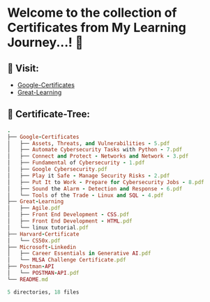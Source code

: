 # Welcome to the collection of Certificates from My Learning Journey...! 🚀

## 🔗 Visit:

+ [Google-Certificates](https://github.com/akash2061/My-Certificates/tree/main/Google-Certificates)
+ [Great-Learning](https://github.com/akash2061/My-Certificates/tree/main/Great-Learning)

## 🌲 Certificate-Tree:
```ruby
.
├── Google-Certificates
│   ├── Assets, Threats, and Vulnerabilities - 5.pdf
│   ├── Automate Cybersecurity Tasks with Python - 7.pdf
│   ├── Connect and Protect - Networks and Network - 3.pdf
│   ├── Fundamental of Cybersecurity - 1.pdf
│   ├── Google Cybersecurity.pdf
│   ├── Play it Safe - Manage Security Risks - 2.pdf
│   ├── Put It to Work - Prepare for Cybersecurity Jobs - 8.pdf
│   ├── Sound the Alarm - Detection and Response - 6.pdf
│   └── Tools of the Trade - Linux and SQL - 4.pdf
├── Great-Learning
│   ├── Agile.pdf
│   ├── Front End Development - CSS.pdf
│   ├── Front End Development - HTML.pdf
│   └── linux tutorial.pdf
├── Harvard-Certificate
│   └── CS50x.pdf
├── Microsoft-Linkedin
│   ├── Career Essentials in Generative AI.pdf
│   └── MLSA Challenge Certificate.pdf
├── Postman-API
│   └── POSTMAN-API.pdf
└── README.md

5 directories, 18 files

```


<!-- ## 🌲 Certificate-Tree:

.<br>
├── [Google-Certificates](https://github.com/akash2061/My-Certificates/tree/main/Google-Certificates)<br>
│   ├── Assets, Threats, and Vulnerabilities - 5.pdf<br>
│   ├── Automate Cybersecurity Tasks with Python - 7.pdf<br>
│   ├── Connect and Protect - Networks and Network - 3.pdf<br>
│   ├── Fundamental of Cybersecurity - 1.pdf<br>
│   ├── Google Cybersecurity.pdf<br>
│   ├── Play it Safe - Manage Security Risks - 2.pdf<br>
│   ├── Put It to Work - Prepare for Cybersecurity Jobs - 8.pdf<br>
│   ├── Sound the Alarm - Detection and Response - 6.pdf<br>
│   └── Tools of the Trade - Linux and SQL - 4.pdf<br>
├── [Great-Learning](https://github.com/akash2061/My-Certificates/tree/main/Great-Learning)<br>
│   ├── Agile.pdf<br>
│   ├── Front End Development - CSS.pdf<br>
│   ├── Front End Development - HTML.pdf<br>
│   └── linux tutorial.pdf<br>
└── [README.md](https://github.com/akash2061/My-Certificates/tree/main/README.md)<br>
<br>
2 directories, 14 files<br>

-->
